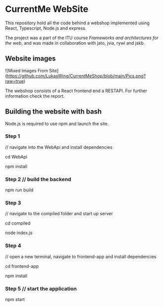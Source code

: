 # CurrentMe WebSite
This repository hold all the code behind a webshop implemented using React, Typescript, Node.js and express.

The project was a part of the ITU course *Frameworks and architectures for the web*, and was made in
collaboration with jato, jvia, rywi and jskb.

## Website images
![Mixed Images From Site]
(https://github.com/LukasWing/CurrentMeShop/blob/main/Pics.png?raw=true)

The webshop consists of a React frontend end a RESTAPI. For further information check the report.

## Building the website with bash
Node.js is required to use npm and launch the site.
### Step 1 
// navigate into the WebApi and install dependencies

cd WebApi

npm install

### Step 2 // build the backend
npm run build

### Step 3 
// navigate to the compiled folder and start up server

cd compiled

node index.js

### Step 4 
// open a new terminal, navigate to frontend-app and install dependencies

cd frontend-app

npm install

### Step 5 // start the application
npm start
